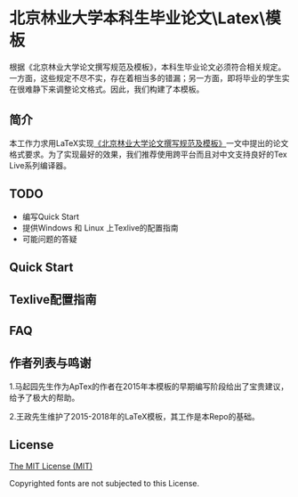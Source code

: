 # 北京林业大学本科生毕业论文\Latex\模板

根据《北京林业大学论文撰写规范及模板》，本科生毕业论文必须符合相关规定。一方面，这些规定不尽不实，存在着相当多的错漏；另一方面，即将毕业的学生实在很难静下来调整论文格式。因此，我们构建了本模板。

## 简介

本工作力求用LaTeX实现[《北京林业大学论文撰写规范及模板》](bjfu_request.md)一文中提出的论文格式要求。为了实现最好的效果，我们推荐使用跨平台而且对中文支持良好的Tex Live系列编译器。

## TODO

* 编写Quick Start
* 提供Windows 和 Linux 上Texlive的配置指南
* 可能问题的答疑

## Quick Start

## Texlive配置指南

## FAQ

## 作者列表与鸣谢

1.马起园先生作为ApTex的作者在2015年本模板的早期编写阶段给出了宝贵建议， 给予了极大的帮助。

2.王政先生维护了2015-2018年的LaTeX模板，其工作是本Repo的基础。

## License

[The MIT License (MIT)](http://opensource.org/licenses/MIT)

Copyrighted fonts are not subjected to this License.
